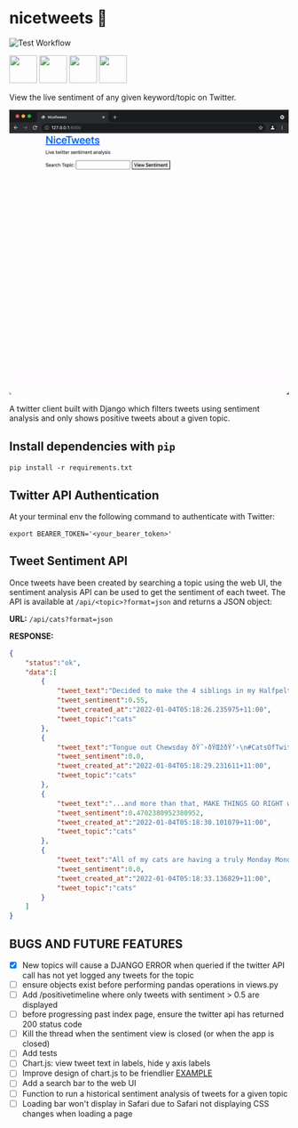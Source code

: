# nicetweets 🐥

![Test Workflow](https://github.com/illegalbyte/nicetweets/actions/workflows/django.yml/badge.svg)

<p float="left">
<img src="https://cdn.jsdelivr.net/gh/devicons/devicon/icons/django/django-original.svg" height="50" width="50" />
<img src="https://cdn.jsdelivr.net/gh/devicons/devicon/icons/python/python-original.svg" height="50" width="50" />
<img src="https://cdn.jsdelivr.net/gh/devicons/devicon/icons/javascript/javascript-original.svg" height="50", width="50" />
<img src="https://cdn.jsdelivr.net/gh/devicons/devicon/icons/html5/html5-original.svg" height="50", width="50" />
</p>

View the live sentiment of any given keyword/topic on Twitter.

<img src="https://github.com/illegalbyte/nicetweets/blob/main/nicetweetsapp/static/img/ezgif-2-a69c3ed9ba.gif?raw=true">

A twitter client built with Django which filters tweets using sentiment analysis and only shows positive tweets about a given topic.

## Install dependencies with `pip`

    pip install -r requirements.txt

## Twitter API Authentication

At your terminal env the following command to authenticate with Twitter:

    export BEARER_TOKEN='<your_bearer_token>'

## Tweet Sentiment API

Once tweets have been created by searching a topic using the web UI, the sentiment analysis API can be used to get the sentiment of each tweet. The API is available at `/api/<topic>?format=json` and returns a JSON object:

**URL:** `/api/cats?format=json`

**RESPONSE:**

```json
{
    "status":"ok",
    "data":[
        {
            "tweet_text":"Decided to make the 4 siblings in my Halfpelt series, all of them having their problems, and far from a perfect family! This was as close as I could get to their designs!\n\nIn order they are TwigClaw (F) DoveFoot (M) BlossomMask (F) and WillowStream (F) https://t.co/dd3ZGKDEge https://t.co/YxBe3rEUXo",
            "tweet_sentiment":0.55,
            "tweet_created_at":"2022-01-04T05:18:26.235975+11:00",
            "tweet_topic":"cats"
        },
        {
            "tweet_text":"Tongue out Chewsday ðŸ˜›ðŸŒžðŸ’›\n#CatsOfTwitter #cats #AussieCatsOfTwitter https://t.co/1vTlOpJDEI",
            "tweet_sentiment":0.0,
            "tweet_created_at":"2022-01-04T05:18:29.231611+11:00",
            "tweet_topic":"cats"
        },
        {
            "tweet_text":"...and more than that, MAKE THINGS GO RIGHT with your work and your commitment. DO WHAT YOU LOVE to help others. #cats #kittens #SaveThemAll #AdoptCat #AdoptAShelterCat #AdoptDontShop #AdoptDontBuy #spay #neuter #TNR RT for them EVERY day. You will help them AND yourself! https://t.co/w1TcydxHZs",
            "tweet_sentiment":0.4702380952380952,
            "tweet_created_at":"2022-01-04T05:18:30.101079+11:00",
            "tweet_topic":"cats"
        },
        {
            "tweet_text":"All of my cats are having a truly Monday Monday.",
            "tweet_sentiment":0.0,
            "tweet_created_at":"2022-01-04T05:18:33.136829+11:00",
            "tweet_topic":"cats"
        } 
    ]
}
```
<!-- https://www.youtube.com/watch?v=zKij1_sHWAc -->
<!-- https://testdriven.io/blog/django-ajax-xhr/#when-should-you-use-ajax -->
<!-- https://dev.to/nobleobioma/create-a-simple-rest-api-with-django-253p -->
<!-- https://stackabuse.com/creating-a-rest-api-with-django-rest-framework/ -->
<!--https://codepen.io/beleje/pen/OYOdOP?editors=1010-->

## BUGS AND FUTURE FEATURES

- [X] New topics will cause a DJANGO ERROR when queried if the twitter API call has not yet logged any tweets for the topic
- [ ] ensure objects exist before performing pandas operations in views.py
- [ ] Add /positivetimeline where only tweets with sentiment > 0.5 are displayed
- [ ] before progressing past index page, ensure the twitter api has returned 200 status code
- [ ] Kill the thread when the sentiment view is closed (or when the app is closed)
- [ ] Add tests
- [ ] Chart.js: view tweet text in labels, hide y axis labels
- [ ] Improve design of chart.js to be friendlier [EXAMPLE](https://fiverr-res.cloudinary.com/images/q_auto,f_auto/gigs3/171902967/original/6e36ec8b688c99d15c4958ac224c93e259cf369f/django-live-streaming-charts.png)
- [ ] Add a search bar to the web UI
- [ ] Function to run a historical sentiment analysis of tweets for a given topic
- [ ] Loading bar won't display in Safari due to Safari not displaying CSS changes when loading a page
